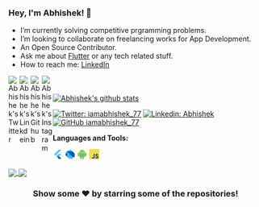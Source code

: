 ### Hey, I'm Abhishek! 👋

- I’m currently solving competitive prgramming problems.
- I’m looking to collaborate on freelancing works for App Development.
- An Open Source Contributor.
- Ask me about [Flutter](https://flutter.dev) or any tech related stuff.
- How to reach me: [LinkedIn](https://www.linkedin.com/in/abhishek-kumar-42437119b/)


<a href="https://twitter.com/iamabhishek_77">
  <img align="left" alt="Abhishek's Twitter" width="22px" src="https://cdn.jsdelivr.net/npm/simple-icons@v3/icons/twitter.svg" />
</a>
<a href="https://www.linkedin.com/in/abhishek-kumar-42437119b/">
  <img align="left" alt="Abhishek's Linkdein" width="22px" src="https://cdn.jsdelivr.net/npm/simple-icons@v3/icons/linkedin.svg" />
</a>
<a href="https://github.com/iamabhishek229313">
  <img align="left" alt="Abhishek's Github" width="22px" src="https://cdn.jsdelivr.net/npm/simple-icons@v3/icons/github.svg" />
</a>
<a href="https://instagram.com/iamabhishek_77/">
  <img align="left" alt="Abhishek's Instagram" width="22px" src="https://cdn.jsdelivr.net/npm/simple-icons@v3/icons/instagram.svg" />
</a>

<br/>
<br/>
<a href="https://github.com/iamabhishek229313">
 <img align="center" src="https://github-readme-stats.vercel.app/api?username=iamabhishek229313&show_icons=true&theme=light&line_height=27" alt="Abhishek's github stats"/>
</a>


[![Twitter: iamabhishek_77](https://img.shields.io/twitter/follow/iamabhishek_77?style=social)](https://twitter.com/iamabhishek_77)
[![Linkedin: Abhishek](https://img.shields.io/badge/-iamabhishek_77-blue?style=flat-square&logo=Linkedin&logoColor=white&link=https://www.linkedin.com/in/abhishek-kumar-42437119b/)](https://www.linkedin.com/in/abhishek-kumar-42437119b/)
[![GitHub iamabhishek_77](https://img.shields.io/github/followers/iamabhishek229313?label=follow&style=social)](https://github.com/iamabhishek229313)


**Languages and Tools:**  

<code><img height="20" src="https://raw.githubusercontent.com/github/explore/80688e429a7d4ef2fca1e82350fe8e3517d3494d/topics/flutter/flutter.png"></code>
<code><img height="20" src="https://raw.githubusercontent.com/github/explore/80688e429a7d4ef2fca1e82350fe8e3517d3494d/topics/dart/dart.png"></code>
<code><img height="20" src="https://raw.githubusercontent.com/github/explore/80688e429a7d4ef2fca1e82350fe8e3517d3494d/topics/android/android.png"></code>
<code><img height="20" src="https://raw.githubusercontent.com/github/explore/80688e429a7d4ef2fca1e82350fe8e3517d3494d/topics/javascript/javascript.png"></code> 


<a href="https://github.com/iamabhishek229313/tinder_clone">
  <img align="center" src="https://github-readme-stats.vercel.app/api/pin/?username=iamabhishek229313&repo=tinder_clone&theme=light" />
</a>
<a href="https://github.com/iamabhishek229313/Flute-Music-Player">
 <img align="center" src="https://github-readme-stats.vercel.app/api/pin/?username=iamabhishek229313&repo=Flute-Music-Player&theme=light" />
</a>

<div align="center">

### Show some ❤️ by starring some of the repositories!

</div>

